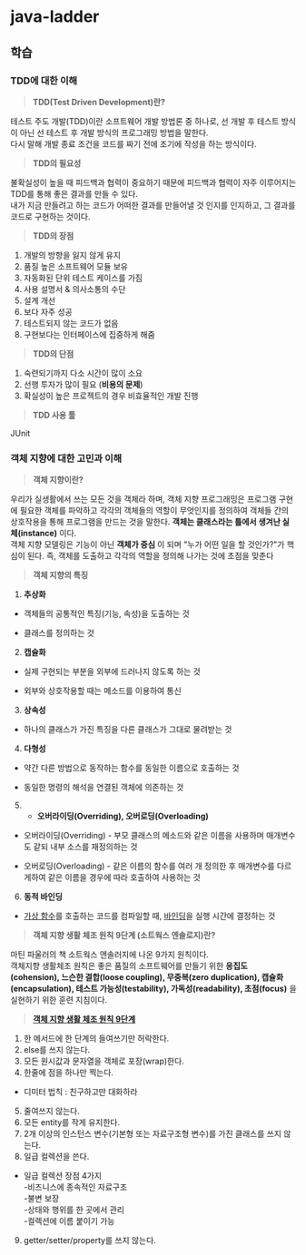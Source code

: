 # java-ladder

## 학습
### **TDD에 대한 이해**<br>
> **TDD(Test Driven Development)란?**<br>

 테스트 주도 개발(TDD)이란 소프트웨어 개발 방법론 중 하나로, 선 개발 후 테스트 방식이 아닌 선 테스트 후 개발 방식의 프로그래밍 방법을 말한다.<br>
        다시 말해 개발 종료 조건을 코드를 짜기 전에 조기에 작성을 하는 방식이다.<br>
        
> **TDD의 필요성**<br>

불확실성이 높을 때 피드백과 협력이 중요하기 때문에 피드백과 협력이 자주 이루어지는 TDD를 통해 좋은 결과를 만들 수 있다.<br>
내가 지금 만들려고 하는 코드가 어떠한 결과를 만들어낼 것 인지를 인지하고, 그 결과를 코드로 구현하는 것이다.<br>
        
> **TDD의 장점**<br>

1. 개발의 방향을 잃지 않게 유지<br>
2. 품질 높은 소프트웨어 모듈 보유<br>
3. 자동화된 단위 테스트 케이스를 가짐<br>
4. 사용 설명서 & 의사소통의 수단<br>
5. 설계 개선<br>
6. 보다 자주 성공<br>
7. 테스트되지 않는 코드가 없음<br>
8. 구현보다는 인터페이스에 집중하게 해줌<br>
        
> **TDD의 단점**<br>

1. 숙련되기까지 다소 시간이 많이 소요<br>
2. 선행 투자가 많이 필요 (**비용의 문제**)<br>
3. 확실성이 높은 프로젝트의 경우 비효율적인 개발 진행<br>
        
> **TDD 사용 툴**<br>

JUnit<br>
        
###  객체 지향에 대한 고민과 이해<br>

> **객체 지향이란?**<br>

우리가 실생활에서 쓰는 모든 것을 객체라 하며, 객체 지향 프로그래밍은 프로그램 구현에 필요한 객체를 파악하고 각각의 객체들의 역할이 무엇인지를 정의하여 객체들 간의 상호작용을 통해 프로그램을 만드는 것을 말한다. **객체는 클래스라는 틀에서 생겨난 실체(instance)** 이다.<br>
객체 지향 모델링은 기능이 아닌 **객체가 중심** 이 되며 "누가 어떤 일을 할 것인가?"가 핵심이 된다. 즉, 객체를 도출하고 각각의 역할을 정의해 나가는 것에 초점을 맞춘다<br>
        
> **객체 지향의 특징**<br>

1. **추상화**<br>

*  객체들의 공통적인 특징(기능, 속성)을 도출하는 것<br>

* 클래스를 정의하는 것<br>

2. **캡슐화**<br>

* 실제 구현되는 부분을 외부에 드러나지 않도록 하는 것<br>

* 외부와 상호작용할 때는 메소드를 이용하여 통신<br>

3. **상속성**<br>

* 하나의 클래스가 가진  특징을 다른 클래스가 그대로 물려받는 것<br>

4. **다형성**<br>

* 약간 다른 방법으로 동작하는 함수를 동일한 이름으로 호출하는 것<br>

* 동일한 명령의 해석을 연결된 객체에 의존하는 것<br>

5. * **오버라이딩(Overriding), 오버로딩(Overloading)**<br>

- 오버라이딩(Overriding) - 부모 클래스의 메소드와 같은 이름을 사용하며 매개변수도 같되 내부 소스를 재정의하는 것<br>

- 오버로딩(Overloading) - 같은 이름의 함수를 여러 개 정의한 후 매개변수를 다르게하여 같은 이름을 경우에 따라 호출하여 사용하는 것<br>     

6. **동적 바인딩**<br>

* [가상 함수](https://ko.wikipedia.org/wiki/%EA%B0%80%EC%83%81_%ED%95%A8%EC%88%98)를 호출하는 코드를 컴파일할 때, [바인딩](http://www.tcpschool.com/php/php_oop_binding)을 실행 시간에 결정하는 것<br>
            
> **객체 지향 생활 체조 원칙 9단계 (소트웍스 엔솔로지)란?**<br>

마틴 파울러의 책 소트웍스 앤솔러지에 나온 9가지 원칙이다.<br>
객체지향 생활체조 원칙은 좋은 품질의 소프트웨어를 만들기 위한 **응집도(cohension), 느슨한 결합(loose coupling), 무중복(zero duplication), 캡슐화(encapsulation), 테스트 가능성(testability), 가독성(readability), 초점(focus)** 을 실현하기 위한 훈련 지침이다.<br>

> **[객체 지향 생활 체조 원칙 9단계](https://hudi.blog/thoughtworks-anthology-object-calisthenics/)**<br>
1. 한 메서드에 한 단계의 들여쓰기만 허락한다.<br>
2. else를 쓰지 않는다.<br>
3. 모든 원시값과 문자열을 객체로 포장(wrap)한다.<br>
4. 한줄에 점을 하나만 찍는다.<br>
* 디미터 법칙 : 친구하고만 대화하라<br>
5. 줄여쓰지 않는다.<br>
6. 모든 entity를 작게 유지한다.<br>
7. 2개 이상의 인스턴스 변수(기본형 또는 자료구조형 변수)를 가진 클래스를 쓰지 않는다.<br>
8. 일급 컬렉션을 쓴다.<br>
* 일급 컬렉션 장점 4가지<br>
-비즈니스에 종속적인 자료구조<br>
-불변 보장<br>
-상태와 행위를 한 곳에서 관리<br>
-컬렉션에 이름 붙이기 가능<br>
 9. getter/setter/property를 쓰지 않는다.<br>
